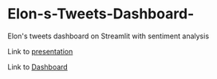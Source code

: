 # Elon-s-Tweets-Dashboard-
Elon's tweets dashboard on Streamlit with sentiment analysis


Link to [presentation](https://docs.google.com/presentation/d/1qhKhffJh3JHGzWMeEx_6ArUSrwTpWaKTqgJPhsmM3Z8/edit?usp=sharing)

Link to [Dashboard](https://elons-dashboard.herokuapp.com/)

